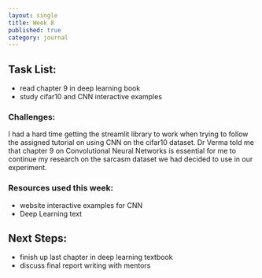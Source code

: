 ```yaml
---
layout: single
title: Week 8
published: true
category: journal
---
```

## Task List:
- read chapter 9 in deep learning book
- study cifar10 and CNN interactive examples

### Challenges:
I had a hard time getting the streamlit library to work when trying to follow the assigned tutorial on using CNN on the cifar10 dataset.
Dr Verma told me that chapter 9 on Convolutional Neural Networks is essential for me to continue my research on the sarcasm dataset we had decided to use in our experiment.


### Resources used this week:
- website interactive examples for CNN
- Deep Learning text


## Next Steps:
- finish up last chapter in deep learning textbook
- discuss final report writing with mentors